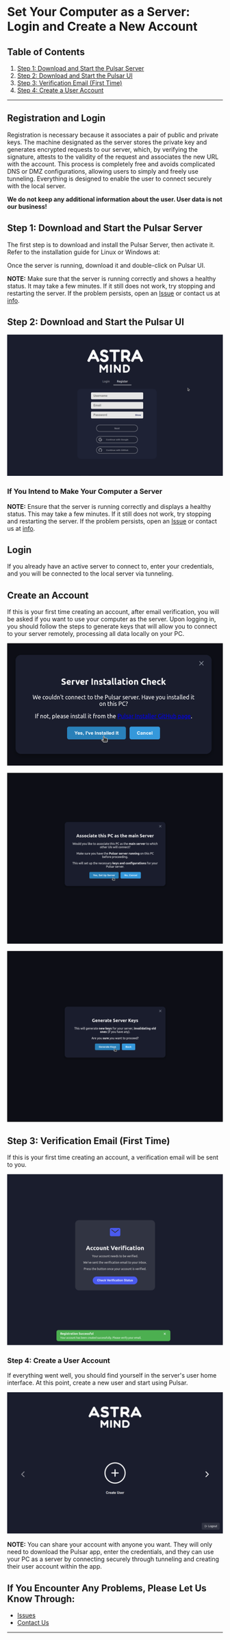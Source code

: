 # Set Your Computer as a Server: Login and Create a New Account

## Table of Contents

1. [Step 1: Download and Start the Pulsar Server](#step-1-download-and-start-the-pulsar-server)
2. [Step 2: Download and Start the Pulsar UI](#step-2-download-and-start-the-pulsar-ui)
3. [Step 3: Verification Email (First Time)](#step-3-verification-email-first-time)
4. [Step 4: Create a User Account](#step-4-create-a-user-account)

---

## Registration and Login

Registration is necessary because it associates a pair of public and private keys. The machine designated as the server stores the private key and generates encrypted requests to our server, which, by verifying the signature, attests to the validity of the request and associates the new URL with the account. This process is completely free and avoids complicated DNS or DMZ configurations, allowing users to simply and freely use tunneling. Everything is designed to enable the user to connect securely with the local server.

**We do not keep any additional information about the user. User data is not our business!**

## Step 1: Download and Start the Pulsar Server

The first step is to download and install the Pulsar Server, then activate it. Refer to the installation guide for Linux or Windows at:

Once the server is running, download it and double-click on Pulsar UI.

**NOTE:** Make sure that the server is running correctly and shows a healthy status. It may take a few minutes. If it still does not work, try stopping and restarting the server. If the problem persists, open an [Issue](https://github.com/astramind-ai/PulsarUIReleases/issues) or contact us at [info](https://www.astramind.ai/contact).

## Step 2: Download and Start the Pulsar UI

![Select or Create a Personality Item](../images/start.png)

### If You Intend to Make Your Computer a Server

**NOTE:** Ensure that the server is running correctly and displays a healthy status. This may take a few minutes. If it still does not work, try stopping and restarting the server. If the problem persists, open an [Issue](https://github.com/astramind-ai/PulsarUIReleases/issues) or contact us at [info](https://www.astramind.ai/contact).

## Login

If you already have an active server to connect to, enter your credentials, and you will be connected to the local server via tunneling.

## Create an Account

If this is your first time creating an account, after email verification, you will be asked if you want to use your computer as the server. Upon logging in, you should follow the steps to generate keys that will allow you to connect to your server remotely, processing all data locally on your PC.

![Fill in the Fields](../images/servercheck.png)

![Fill in the Fields](../images/associate.png)

![Fill in the Fields](../images/genkey.png)

## Step 3: Verification Email (First Time)

If this is your first time creating an account, a verification email will be sent to you.

![Fill in the Fields](../images/veremail.png)

### Step 4: Create a User Account

If everything went well, you should find yourself in the server's user home interface. At this point, create a new user and start using Pulsar.

![Fill in the Fields](../images/userstart.png)

**NOTE:** You can share your account with anyone you want. They will only need to download the Pulsar app, enter the credentials, and they can use your PC as a server by connecting securely through tunneling and creating their user account within the app.

## If You Encounter Any Problems, Please Let Us Know Through:

- [Issues](https://github.com/astramind-ai/PulsarUIReleases/issues)
- [Contact Us](https://www.astramind.ai/contact)

---